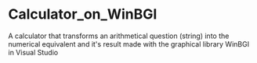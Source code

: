# Calculator_on_WinBGI
A calculator that transforms an arithmetical question (string) into the numerical equivalent and it's result made with the graphical library WinBGI in Visual Studio  
